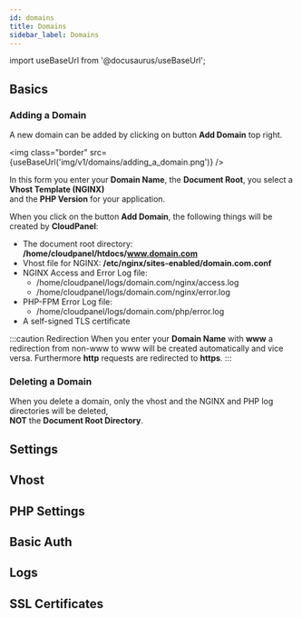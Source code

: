 ```yaml
---
id: domains
title: Domains
sidebar_label: Domains
---
```


import useBaseUrl from '@docusaurus/useBaseUrl';

## Basics

### Adding a Domain

A new domain can be added by clicking on button **Add Domain** top right.

<img class="border" src={useBaseUrl('img/v1/domains/adding_a_domain.png')} />

In this form you enter your **Domain Name**, the **Document Root**, you select a **Vhost Template (NGINX)** <br />
and the **PHP Version** for your application.

When you click on the button **Add Domain**, the following things will be created by **CloudPanel**:

- The document root directory: **/home/cloudpanel/htdocs/www.domain.com**
- Vhost file for NGINX: **/etc/nginx/sites-enabled/domain.com.conf**
- NGINX Access and Error Log file: 
  - /home/cloudpanel/logs/domain.com/nginx/access.log
  - /home/cloudpanel/logs/domain.com/nginx/error.log
- PHP-FPM Error Log file:
  - /home/cloudpanel/logs/domain.com/php/error.log
- A self-signed TLS certificate

:::caution Redirection
When you enter your **Domain Name** with **www** a redirection from non-www to www will be created automatically and vice versa.
Furthermore **http** requests are redirected to **https**.
:::

### Deleting a Domain

When you delete a domain, only the vhost and the NGINX and PHP log directories will be deleted, <br />
**NOT** the **Document Root Directory**.

## Settings

## Vhost

## PHP Settings

## Basic Auth

## Logs

## SSL Certificates